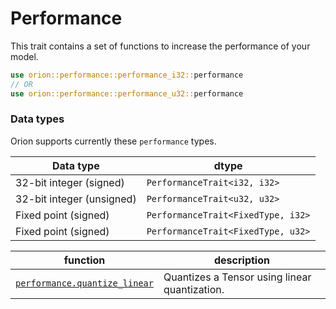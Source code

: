 # Performance

This trait contains a set of functions to increase the performance of your model.

```rust
use orion::performance::performance_i32::performance
// OR
use orion::performance::performance_u32::performance
```

### Data types

Orion supports currently these `performance` types.

| Data type                 | dtype                              |
| ------------------------- | ---------------------------------- |
| 32-bit integer (signed)   | `PerformanceTrait<i32, i32>`       |
| 32-bit integer (unsigned) | `PerformanceTrait<u32, u32>`       |
| Fixed point  (signed)     | `PerformanceTrait<FixedType, i32>` |
| Fixed point  (signed)     | `PerformanceTrait<FixedType, u32>` |


| function | description |
| --- | --- |
| [`performance.quantize_linear`](performance.quantize\_linear.md) | Quantizes a Tensor using linear quantization. |

